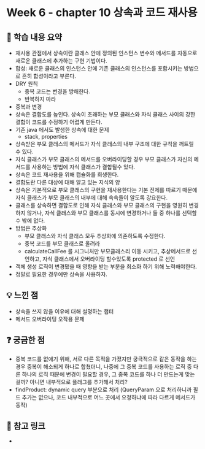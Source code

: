 # Week 6 - chapter 10 상속과 코드 재사용

## 📌 학습 내용 요약
- 재사용 관점에서 상속이란 클래스 안에 정의된 인스턴스 변수와 메서드를 자동으로 새로운 클래스에 추가하는 구현 기법이다.
- 합성: 새로운 클래스의 인스턴스 안에 기존 클래스의 인스턴스를 포함시키는 방법으로 흔히 합성이라고 부른다.
- DRY 원칙
  - 중복 코드는 변경을 방해한다.
  - 반복하지 마라
- 중복과 변경
- 상속은 결합도를 높인다. 상속이 초래하는 부모 클래스와 자식 클래스 사이의 강한 결합이 코드를 수정하기 어렵게 만든다.
- 기존 java 에서도 발생한 상속에 대한 문제
  - stack, properties
- 상속받은 부모 클래스의 메서드가 자식 클래스의 내부 구조에 대한 규칙을 깨트릴 수 있다.
- 자식 클래스가 부모 클래스의 메서드를 오버라이딩할 경우 부모 클래스가 자신의 메서드를 사용하는 방법에 자식 클래스가 결합될수 있다.
- 상속은 코드 재사용을 위해 캡슐화를 희생한다.
- 결합도란 다른 대상에 대해 알고 있는 지식의 양
- 상속은 기본적으로 부모 클래스의 구현을 재사용한다는 기본 전제를 따르기 때문에 자식 클래스가 부모 클래스의 내부에 대해 속속들이 알도록 강요한다.
- 클래스를 상속하면 결합도로 인해 자식 클래스와 부모 클래스의 구현을 영원히 변경하지 않거나, 자식 클래스와 부모 클래스를 동시에 변경하거나 둘 중 하나를 선택할 수 밖에 없다.
- 방법은 추상화
  - 부모 클래스와 자식 클래스 모두 추상화에 의존하도록 수정한다.
  - 중복 코드를 부모 클래스로 올려라
  - calculateCallFee 를 시그니처만 부모클래스리 이동 시키고, 추상메서드로 선언하고, 자식 클래스에서 오버라이딩 할수있도록 protected 로 선언
- 객체 생성 로직이 변경됐을 때 영향을 받는 부분을 최소화 하기 위해 노력해야한다.
- 정말로 필요한 경우에만 상속을 사용하자.

## 💡 느낀 점
- 상속을 쓰지 않을 이유에 대해 설명하는 챕터
- 메서드 오버라이딩 오작용 문제

## ❓ 궁금한 점
- 중복 코드를 없애기 위해, 서로 다른 목적을 가졌지만 궁극적으로 같은 동작을 하는 경우 중복이 해소되게 하나로 합쳤더니,
나중에 그 중복 코드를 사용하는 로직 중 다른 하나의 로직 때문에 변경이 필요할 경우, 
그 중복 코드를 하나 더 만드는게 맞는걸까? 아니면 내부적으로 플래그를 추가해서 처리?
 - findProduct: dynamic query 부분으로 처리 (QueryParam 으로 처리하니까 필드 추가는 없으나, 코드 내부적으로 어느 곳에서 요청하냐에 따라 다르게 메서드가 동작)

## 🔗 참고 링크
- 
